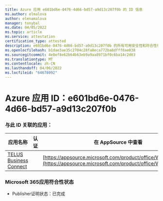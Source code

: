 ```yaml
---
title: Azure 应用 e601bd6e-0476-4d66-bd57-a9d13c207f0b 的 ID 信息
ms.author: elmalova
author: elenamalova
manager: tonybal
ms.date: 04/05/2022
ms.topic: article
ms.service: attestation
certification_type: attested
description: e601bd6e-0476-4d66-bd57-a9d13c207f0b 的所有可用安全性和符合性信息。
ms.openlocfilehash: b1dae3ae35c2704c28fa8eca772ba8dfff0ae038
ms.sourcegitcommit: 4e8ef8e62b64b63eb9a9aa8971bf0c6ba14c2d03
ms.translationtype: MT
ms.contentlocale: zh-CN
ms.lasthandoff: 04/06/2022
ms.locfileid: "64678092"
---
```

# <a name="azure-app-id-e601bd6e-0476-4d66-bd57-a9d13c207f0b"></a>Azure 应用 ID：e601bd6e-0476-4d66-bd57-a9d13c207f0b


### <a name="apps-associated-with-this-id"></a>与此 ID 关联的应用：
| **应用名称** | **认证** | **在 AppSource 中查看** |
|--------------|---------------|-----------------------|
| [TELUS Business Connect](../forward/WA200002300.md) |  | [https://appsource.microsoft.com/product/office/WA200002300](https://appsource.microsoft.com/product/office/WA200002300) |

### <a name="microsoft-365-app-compliance-status"></a>Microsoft 365应用符合性状态
- Publisher证明状态：已完成
